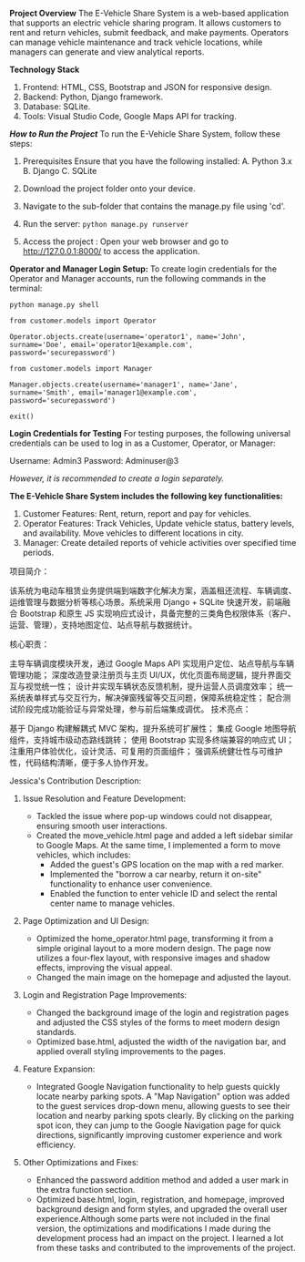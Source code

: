 **Project Overview**
The E-Vehicle Share System is a web-based application that supports an electric vehicle sharing program. It allows customers to rent and return vehicles, submit feedback, and make payments. Operators can manage vehicle maintenance and track vehicle locations, while managers can generate and view analytical reports.

**Technology Stack**
1. Frontend: HTML, CSS, Bootstrap and JSON for responsive design.
2. Backend: Python, Django framework.
3. Database: SQLite.
4. Tools: Visual Studio Code, Google Maps API for tracking.

_**How to Run the Project**_
To run the E-Vehicle Share System, follow these steps:

1. Prerequisites
Ensure that you have the following installed:
A. Python 3.x
B. Django
C. SQLite

2. Download the project folder onto your device.
3. Navigate to the sub-folder that contains the manage.py file using 'cd'.
4. Run the server: `python manage.py runserver`
5. Access the project : Open your web browser and go to http://127.0.0.1:8000/ to access the application.

**Operator and Manager Login Setup:**
To create login credentials for the Operator and Manager accounts, run the following commands in the terminal:

`python manage.py shell`

`from customer.models import Operator`

`Operator.objects.create(username='operator1', name='John', surname='Doe', email='operator1@example.com', password='securepassword')`

`from customer.models import Manager`

`Manager.objects.create(username='manager1', name='Jane', surname='Smith', email='manager1@example.com', password='securepassword')`

`exit()`



**Login Credentials for Testing**
For testing purposes, the following universal credentials can be used to log in as a Customer, Operator, or Manager:

Username: Admin3
Password: Adminuser@3

_However, it is recommended to create a login separately._


**The E-Vehicle Share System includes the following key functionalities:**

1. Customer Features: Rent, return, report and pay for vehicles. 
2. Operator Features: Track Vehicles, Update vehicle status, battery levels, and availability. Move vehicles to different locations in city.
3. Manager: Create detailed reports of vehicle activities over specified time periods.



项目简介：

该系统为电动车租赁业务提供端到端数字化解决方案，涵盖租还流程、车辆调度、运维管理与数据分析等核心场景。系统采用 Django + SQLite 快速开发，前端融合 Bootstrap 和原生 JS 实现响应式设计，具备完整的三类角色权限体系（客户、运营、管理），支持地图定位、站点导航与数据统计。

核心职责：

主导车辆调度模块开发，通过 Google Maps API 实现用户定位、站点导航与车辆管理功能；
深度改造登录注册页与主页 UI/UX，优化页面布局逻辑，提升界面交互与视觉统一性；
设计并实现车辆状态反馈机制，提升运营人员调度效率；
统一系统表单样式与交互行为，解决弹窗残留等交互问题，保障系统稳定性；
配合测试阶段完成功能验证与异常处理，参与前后端集成调优。
技术亮点：

基于 Django 构建解耦式 MVC 架构，提升系统可扩展性；
集成 Google 地图导航组件，支持城市级动态路线跳转；
使用 Bootstrap 实现多终端兼容的响应式 UI；
注重用户体验优化，设计灵活、可复用的页面组件；
强调系统健壮性与可维护性，代码结构清晰，便于多人协作开发。

Jessica's Contribution Description:

1. Issue Resolution and Feature Development:
   - Tackled the issue where pop-up windows could not disappear, ensuring smooth user interactions.
   - Created the move_vehicle.html page and added a left sidebar similar to Google Maps. At the same time, I implemented a form to move vehicles, which includes:
     - Added the guest's GPS location on the map with a red marker.
     - Implemented the "borrow a car nearby, return it on-site" functionality to enhance user convenience.
     - Enabled the function to enter vehicle ID and select the rental center name to manage vehicles.

2. Page Optimization and UI Design:
   - Optimized the home_operator.html page, transforming it from a simple original layout to a more modern design. The page now utilizes a four-flex layout, with responsive images and shadow effects, improving the visual appeal.
   - Changed the main image on the homepage and adjusted the layout.

3. Login and Registration Page Improvements:
   - Changed the background image of the login and registration pages and adjusted the CSS styles of the forms to meet modern design standards.
   - Optimized base.html, adjusted the width of the navigation bar, and applied overall styling improvements to the pages.

4. Feature Expansion:
   - Integrated Google Navigation functionality to help guests quickly locate nearby parking spots. A "Map Navigation" option was added to the guest services drop-down menu, allowing guests to see their location and nearby parking spots clearly. By clicking on the parking spot icon, they can jump to the Google Navigation page for quick directions, significantly improving customer experience and work efficiency.

5. Other Optimizations and Fixes:
   - Enhanced the password addition method and added a user mark in the extra function section.
   - Optimized base.html, login, registration, and homepage, improved background design and form styles, and upgraded the overall user experience.Although some parts were not included in the final version, the optimizations and modifications I made during the development process had an impact on the project. I learned a lot from these tasks and contributed to the improvements of the project.
